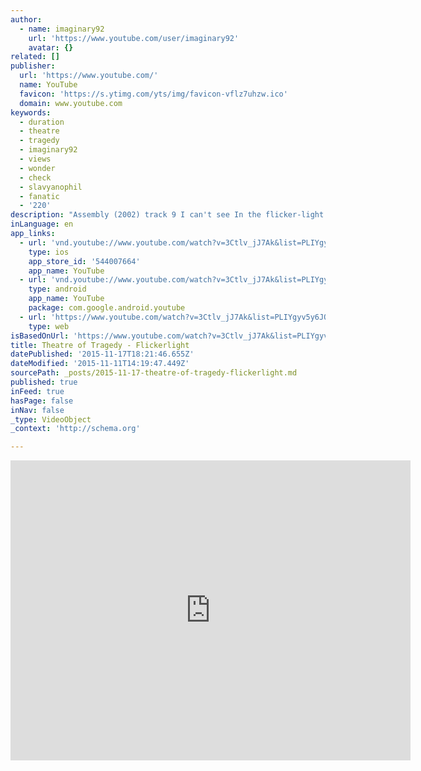 ```yaml
---
author:
  - name: imaginary92
    url: 'https://www.youtube.com/user/imaginary92'
    avatar: {}
related: []
publisher:
  url: 'https://www.youtube.com/'
  name: YouTube
  favicon: 'https://s.ytimg.com/yts/img/favicon-vflz7uhzw.ico'
  domain: www.youtube.com
keywords:
  - duration
  - theatre
  - tragedy
  - imaginary92
  - views
  - wonder
  - check
  - slavyanophil
  - fanatic
  - '220'
description: "Assembly (2002) track 9 I can't see In the flicker-light's quiet frequency I was briefly interrupted by the sound Of your voice Now I can see Why you turned away in disbelief I couldn't get enough of the leitmotif Of your voice He's a lonely dancer He's a fun fanatic"
inLanguage: en
app_links:
  - url: 'vnd.youtube://www.youtube.com/watch?v=3Ctlv_jJ7Ak&list=PLIYgyv5y6JQDdOh_HT0-9QlJQ98P6Ki_x&index=9&feature=applinks'
    type: ios
    app_store_id: '544007664'
    app_name: YouTube
  - url: 'vnd.youtube://www.youtube.com/watch?v=3Ctlv_jJ7Ak&list=PLIYgyv5y6JQDdOh_HT0-9QlJQ98P6Ki_x&index=9&feature=applinks'
    type: android
    app_name: YouTube
    package: com.google.android.youtube
  - url: 'https://www.youtube.com/watch?v=3Ctlv_jJ7Ak&list=PLIYgyv5y6JQDdOh_HT0-9QlJQ98P6Ki_x&index=9&feature=applinks'
    type: web
isBasedOnUrl: 'https://www.youtube.com/watch?v=3Ctlv_jJ7Ak&list=PLIYgyv5y6JQDdOh_HT0-9QlJQ98P6Ki_x&index=9'
title: Theatre of Tragedy - Flickerlight
datePublished: '2015-11-17T18:21:46.655Z'
dateModified: '2015-11-11T14:19:47.449Z'
sourcePath: _posts/2015-11-17-theatre-of-tragedy-flickerlight.md
published: true
inFeed: true
hasPage: false
inNav: false
_type: VideoObject
_context: 'http://schema.org'

---
```

<iframe src="https://cdn.embedly.com/widgets/media.html?src=https%3A%2F%2Fwww.youtube.com%2Fembed%2Fvideoseries%3Flist%3DPLIYgyv5y6JQDdOh_HT0-9QlJQ98P6Ki_x&amp;url=https%3A%2F%2Fwww.youtube.com%2Fwatch%3Fv%3D3Ctlv_jJ7Ak%26list%3DPLIYgyv5y6JQDdOh_HT0-9QlJQ98P6Ki_x%26index%3D9&amp;image=https%3A%2F%2Fi.ytimg.com%2Fvi%2F3Ctlv_jJ7Ak%2Fhqdefault.jpg&amp;key=b7d04c9b404c499eba89ee7072e1c4f7&amp;type=text%2Fhtml&amp;schema=youtube" width="640" height="480" scrolling="no" frameborder="0" allowfullscreen="allowfullscreen" style=""></iframe>